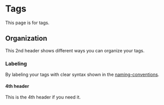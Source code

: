 # Tags

This page is for tags.

## Organization

This 2nd header shows different ways you can organize your tags.

### Labeling

By labeling your tags with clear syntax shown in the [naming-conventions](/naming-conventions).

#### 4th header
This is the 4th header if you need it.